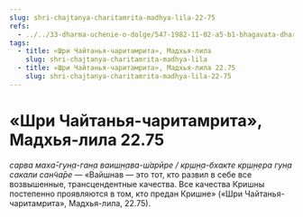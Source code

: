 ```yaml
---
slug: shri-chajtanya-charitamrita-madhya-lila-22-75
refs:
  - ../../33-dharma-uchenie-o-dolge/547-1982-11-02-a5-b1-bhagavata-dharma-osnovana-na-vlechenii-k-absolyutnomu-tsentru-krasote-i-lyubvi.md
tags:
  - title: «Шри Чайтанья-чаритамрита», Мадхья-лила
    slug: shri-chajtanya-charitamrita-madhya-lila
  - title: «Шри Чайтанья-чаритамрита», Мадхья-лила 22.75
    slug: shri-chajtanya-charitamrita-madhya-lila-22-75
---
```


# «Шри Чайтанья-чаритамрита», Мадхья-лила 22.75

*сарва маха̄-гун̣а-ган̣а ваиш̣н̣ава-ш́арӣре / кр̣ш̣н̣а-бхакте кр̣ш̣н̣ера гун̣а сакали сан̃ча̄ре* — «Вайшнав — это тот, кто развил в себе все возвышенные, трансцендентные качества. Все качества Кришны постепенно проявляются в том, кто предан Кришне» («Шри Чайтанья-чаритамрита», Мадхья-лила, 22.75).
